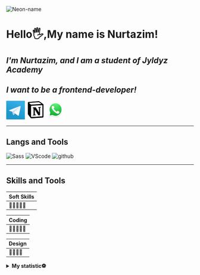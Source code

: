 ![Neon-name](https://www.notion.so/image/https%3A%2F%2Fs3-us-west-2.amazonaws.com%2Fsecure.notion-static.com%2F8b9ab8b9-b007-4370-a49f-e557cc8dcc02%2Fimage_(1).png?table=block&id=3ece48ce-21a8-4b29-a830-6e9766e93803&spaceId=44728e98-a3c4-4a6c-a871-71c5407488c4&width=2730&userId=cd3e336e-700b-42ac-a311-d778faadee24&cache=v2)





# <strong>Hello🖐,My name is Nurtazim!</strong>
## <i> I'm Nurtazim, and I am a student of **Jyldyz Academy** </i>
## <i>I want to be a *frontend-developer*!</i>

[<img width="50px" src="assets/images (2).jpg">](https://t.me/nurtazimkk)
[<img width="50px" height="50px" src="assets/Screenshot_1.png">](https://www.notion.so/nurtazim-janyshbekov-gmail-com-3ece48ce21a84b29a8306e9766e93803)
[<img width="50px" height="50px" src="assets/Screenshot_2.png">](https://api.whatsapp.com/send/?phone=996701757070&text&app_absent=0)
___

## <strong>Langs and Tools</strong>

![Sass](https://img.shields.io/badge/-sass-pink?style=for-the-badge&logo=sass)
![VScode](https://img.shields.io/badge/-VScode-darkblue?style=for-the-badge&logo=visualstudiocode&logoColor=b)
![github](https://img.shields.io/badge/-github-black?style=for-the-badge&logo=github)

----

## <strong> Skills and Tools  </strong>



|Soft Skills|
|---------|
|🥇🥇🥇🥇🥇|

|Coding|
|---------|
|🥇🥇🥇🥇🥇|

|Design|
|---------|
|🥇🥇🥇🥇|

<details>
<summary><b>My statistic⚽</b></summary>

![Nurtazim's Statistic](https://github-readme-stats.vercel.app/api?username=nurtazimjanyshbekov&show_icons=true&theme=radical
)

</details>



